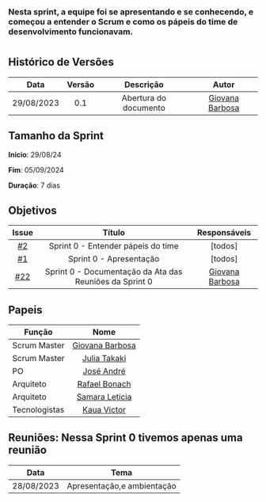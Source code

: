 ### Nesta sprint, a equipe foi se apresentando e se conhecendo, e começou a entender o Scrum e como os pápeis do time de desenvolvimento funcionavam.

#

## Histórico de Versões

| Data       | Versão | Descrição                                 | Autor             |
| :--------: | :----: | :--------------------:                    | :---------------: |
| 29/08/2023 |  0.1   | Abertura do documento                     | [Giovana Barbosa ](https://github.com/gio221) |

## Tamanho da Sprint

**Início**: 29/08/24

**Fim**: 05/09/2024

**Duração**: 7 dias

## Objetivos

|                            Issue                             |              Título               |                    Responsáveis                     |
| :----------------------------------------------------------: | :-------------------------------: | :-------------------------------------------------: |
| [#2](https://github.com/unb-mds/2023-2-Squad07/issues/2) |  Sprint 0 - Entender pápeis do time  | [todos] |
| [#1](https://github.com/unb-mds/2023-2-Squad07/issues/1) | Sprint 0 - Apresentação | [todos] |
| [#22](https://github.com/unb-mds/2023-2-Squad07/issues/22) | Sprint 0 - Documentação da Ata das Reuniões da Sprint 0  |  [Giovana Barbosa ](https://github.com/gio221) |

## Papeis

| Função        |                                                                           Nome                                                                            |
| ------------- | :-------------------------------------------------------------------------------------------------------------------------------------------------------: |
| Scrum Master  |                                                    [Giovana Barbosa ](https://github.com/gio221)                                                    |
| Scrum Master  |                                                    [Julia Takaki](https://github.com/juliatakaki)                                                    |
| PO            |                                                    [José André](https://github.com/joseandre25)                                                     |
| Arquiteto     |                                                    [Rafael Bonach](https://github.com/RafaBonach)                                                    |
| Arquiteto     |                                                    [Samara Leticia](https://github.com/samarawwleticia)                                                    |
| Tecnologistas | [Kaua Victor](https://github.com/Kauanviictor) |

## Reuniões: Nessa Sprint 0 tivemos apenas uma reunião

| Data       | Tema                             
| :---------:| :--------------------------:      
| 28/08/2023 | Apresentação,e ambientação   